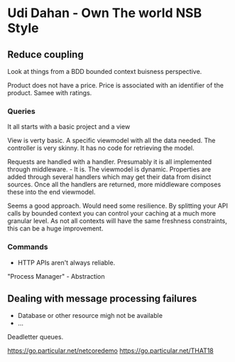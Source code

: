 # Udi Dahan - Own The world NSB Style

## Reduce coupling

Look at things from a BDD bounded context buisness perspective.

Product does not have a price. Price is associated with an identifier of the product.
Samee with ratings.


### Queries

It all starts with a basic project and a view

View is verty basic. A specific viewmodel with all the data needed.
The controller is very skinny. It has no code for retrieving the model.

Requests are handled with a handler. Presumably it is all implemented through middleware. - It is.
The viewmodel is dynamic. Properties are added through several handlers which may get their data from disinct sources.
Once all the handlers are returned, more middleware composes these into the end viewmodel.

Seems a good approach. Would need some resilience.
By splitting your API calls by bounded context you can control your caching at a much more granular level. As not all contexts will have the same freshness constraints, this can be a huge improvement.

### Commands

- HTTP APIs aren't always reliable.

"Process Manager" - Abstraction


## Dealing with message processing failures

* Database or other resource migh not be available
* ...


Deadletter queues.


https://go.particular.net/netcoredemo
https://go.particular.net/THAT18

